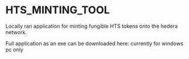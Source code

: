 # HTS_MINTING_TOOL
Locally ran application for minting fungible HTS tokens onto the hedera network.

Full application as an exe can be downloaded here:
currently for windows pc only
